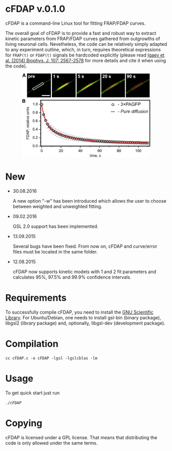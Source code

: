 cFDAP v.0.1.0
=============

cFDAP is a command-line Linux tool for fitting FRAP/FDAP curves.

The overall goal of cFDAP is to provide a fast and robust way to extract kinetic parameters from FRAP/FDAP curves gathered from outgrowths of living neuronal cells. Nevetheless, the code can be relatively simply adapted to any experiment outline, which, in turn, requires theoretical expressions for `FRAP(t)` or `FDAP(t)` signals be hardcoded explicitly (please read [Igaev et al. (2014) Biophys. J. 107: 2567-2578](https://doi.org/10.1016/j.bpj.2014.09.016) for more details and cite it when using the code).

<div align="center">
  <img src="cFDAP_image.jpg" width="400">
</div>

New
===

 * 30.08.2016

    A new option "-w" has been introduced which allows the user to choose between weighted and unweighted fitting.

 * 09.02.2016

    GSL 2.0 support has been implemented.

 * 13.09.2015

    Several bugs have been fixed. From now on, cFDAP and curve/error files must be located in the same folder.

 * 12.08.2015

    cFDAP now supports kinetic models with 1 and 2 fit parameters and calculates 95%, 97.5% and 99.9% confidence intervals.

Requirements
============

To successfully compile cFDAP, you need to install the [GNU Scientific Library](http://www.gnu.org/software/gsl/). For Ubuntu/Debian, one needs to install gsl-bin (binary package), libgsl2 (library package) and, optionally, libgsl-dev (development package).

Compilation
===========

 ```
 cc cFDAP.c -o cFDAP -lgsl -lgslcblas -lm
 ```

Usage
=====

 To get quick start just run
 ```
 ./cFDAP
 ```

Copying
======

cFDAP is licensed under a GPL license. That means that distributing the code is only allowed under the same terms. 


